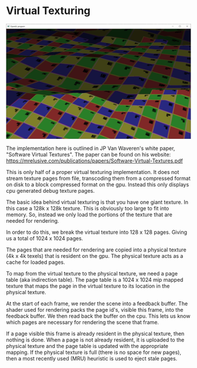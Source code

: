 # Virtual Texturing

![Virtual Texturing Sample Screenshot](VirtualTexturing.jpg)

The implementation here is outlined in JP Van Waveren's white paper, "Software Virtual Textures".  The paper can be found on his website: https://mrelusive.com/publications/papers/Software-Virtual-Textures.pdf

This is only half of a proper virtual texturing implementation.  It does not stream texture pages from file, transcoding them from a compressed format on disk to a block compressed format on the gpu.  Instead this only displays cpu generated debug texture pages.

The basic idea behind virtual texturing is that you have one giant texture.  In this case a 128k x 128k texture.  This is obviously too large to fit into memory.  So, instead we only load the portions of the texture that are needed for rendering.

In order to do this, we break the virtual texture into 128 x 128 pages.  Giving us a total of 1024 x 1024 pages.

The pages that are needed for rendering are copied into a physical texture (4k x 4k texels) that is resident on the gpu.  The physical texture acts as a cache for loaded pages.

To map from the virtual texture to the physical texture, we need a page table (aka indirection table).  The page table is a 1024 x 1024 mip mapped texture that maps the page in the virtual texture to its location in the physical texture.

At the start of each frame, we render the scene into a feedback buffer.  The shader used for rendering packs the page id's, visible this frame, into the feedback buffer.  We then read back the buffer on the cpu.  This lets us know which pages are necessary for rendering the scene that frame.

If a page visible this frame is already resident in the physical texture, then nothing is done.  When a page is not already resident, it is uploaded to the physical texture and the page table is updated with the appropriate mapping.  If the physical texture is full (there is no space for new pages), then a most recently used (MRU) heuristic is used to eject stale pages.

